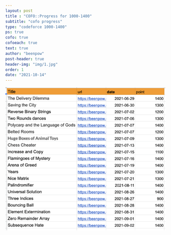 ```yaml
---
layout: post
title : "COFO::Progress for 1000-1400"
subtitle: "cofo progress"
type: "codeforce 1000-1400"
ps: true
cofo: true
cofoeach: true
text: true
author: "beenpow"
post-header: true
header-img: "img/1.jpg"
order: 1
date: "2021-10-14"
---
```


![img1](/img/2021-10-14-cofo-list-1.png)
